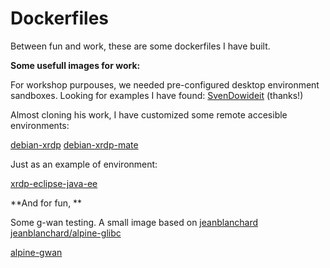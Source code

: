 # Dockerfiles

Between fun and work, these are some dockerfiles I have built.

**Some usefull images for work:**

For workshop purpouses, we needed pre-configured desktop environment sandboxes.
Looking for examples I have found:
[SvenDowideit](https://github.com/SvenDowideit)
(thanks!)

Almost cloning his work, I have customized some remote accesible environments:

[debian-xrdp](xrdp/base/debian-xrdp/Dockerfile)
[debian-xrdp-mate](xrdp/base/debian-xrdp-mate/Dockerfile)

Just as an example of environment:

[xrdp-eclipse-java-ee](xrdp/eclipse/xrdp-eclipse-java-ee/Dockerfile)


**And for fun, **

Some g-wan testing. A small image based on
[jeanblanchard](https://github.com/jeanblanchard)
[jeanblanchard/alpine-glibc](https://hub.docker.com/r/jeanblanchard/alpine-glibc/)

[alpine-gwan](gwan)
